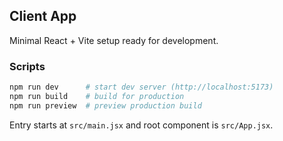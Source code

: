 ## Client App

Minimal React + Vite setup ready for development.

### Scripts

```bash
npm run dev      # start dev server (http://localhost:5173)
npm run build    # build for production
npm run preview  # preview production build
```

Entry starts at `src/main.jsx` and root component is `src/App.jsx`.
